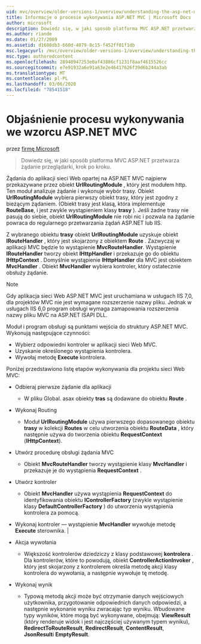 ```yaml
---
uid: mvc/overview/older-versions-1/overview/understanding-the-asp-net-mvc-execution-process
title: Informacje o procesie wykonywania ASP.NET MVC | Microsoft Docs
author: microsoft
description: Dowiedz się, w jaki sposób platforma MVC ASP.NET przetwarza żądanie przeglądarki, krok po kroku.
ms.author: riande
ms.date: 01/27/2009
ms.assetid: d1608db3-660d-4079-8c15-f452ff01f1db
msc.legacyurl: /mvc/overview/older-versions-1/overview/understanding-the-asp-net-mvc-execution-process
msc.type: authoredcontent
ms.openlocfilehash: 28940947253e0af43886cf1231f8aaf4615526cc
ms.sourcegitcommit: e7e91932a6e91a63e2e46417626f39d6b244a3ab
ms.translationtype: MT
ms.contentlocale: pl-PL
ms.lasthandoff: 03/06/2020
ms.locfileid: "78541518"
---
```

# <a name="understanding-the-aspnet-mvc-execution-process"></a>Objaśnienie procesu wykonywania we wzorcu ASP.NET MVC

przez [firmę Microsoft](https://github.com/microsoft)

> Dowiedz się, w jaki sposób platforma MVC ASP.NET przetwarza żądanie przeglądarki, krok po kroku.

Żądania do aplikacji sieci Web opartej na ASP.NET MVC najpierw przekazywane przez obiekt **UrlRoutingModule** , który jest modułem http. Ten moduł analizuje żądanie i wykonuje wybór trasy. Obiekt **UrlRoutingModule** wybiera pierwszy obiekt trasy, który jest zgodny z bieżącym żądaniem. (Obiekt trasy jest klasą, która implementuje **RouteBase**, i jest zwykle wystąpieniem klasy **trasy** ). Jeśli żadne trasy nie pasują do siebie, obiekt **UrlRoutingModule** nie robi nic i pozwala na żądanie powraca do regularnego przetwarzania żądań ASP.NET lub IIS.

Z wybranego obiektu **trasy** obiekt **UrlRoutingModule** uzyskuje obiekt **IRouteHandler** , który jest skojarzony z obiektem **Route** . Zazwyczaj w aplikacji MVC będzie to wystąpienie **MvcRouteHandler**. Wystąpienie **IRouteHandler** tworzy obiekt **IHttpHandler** i przekazuje go do obiektu **IHttpContext** . Domyślnie wystąpienie **IHttpHandler** dla MVC jest obiektem **MvcHandler** . Obiekt **MvcHandler** wybiera kontroler, który ostatecznie obsłuży żądanie.

> [!NOTE]
> Gdy aplikacja sieci Web ASP.NET MVC jest uruchamiana w usługach IIS 7,0, dla projektów MVC nie jest wymagane rozszerzenie nazwy pliku. Jednak w usługach IIS 6,0 program obsługi wymaga zamapowania rozszerzenia nazwy pliku MVC na ASP.NET ISAPI DLL.

Moduł i program obsługi są punktami wejścia do struktury ASP.NET MVC. Wykonują następujące czynności:

- Wybierz odpowiedni kontroler w aplikacji sieci Web MVC.
- Uzyskanie określonego wystąpienia kontrolera.
- Wywołaj metodę **Execute** kontrolera.

Poniżej przedstawiono listę etapów wykonywania dla projektu sieci Web MVC:

- Odbieraj pierwsze żądanie dla aplikacji 

    - W pliku Global. asax obiekty **tras** są dodawane do obiektu **Route** .
- Wykonaj Routing 

    - Moduł **UrlRoutingModule** używa pierwszego dopasowanego obiektu **trasy** w kolekcji **Routes** w celu utworzenia obiektu **RouteData** , który następnie używa do tworzenia obiektu **RequestContext** (**IHttpContext**).
- Utwórz procedurę obsługi żądania MVC 

    - Obiekt **MvcRouteHandler** tworzy wystąpienie klasy **MvcHandler** i przekazuje je do wystąpienia **RequestContext** .
- Utwórz kontroler 

    - Obiekt **MvcHandler** używa wystąpienia **RequestContext** do identyfikowania obiektu **IControllerFactory** (zwykle wystąpienie klasy **DefaultControllerFactory** ) do utworzenia wystąpienia kontrolera za pomocą.
- Wykonaj kontroler — wystąpienie **MvcHandler** wywołuje metodę **Execute** sterownika. |
- Akcja wywołania 

    - Większość kontrolerów dziedziczy z klasy podstawowej **kontrolera** . Dla kontrolerów, które to powodują, obiekt **ControllerActionInvoker** , który jest skojarzony z kontrolerem określa metodę akcji klasy kontrolera do wywołania, a następnie wywołuje tę metodę.
- Wykonaj wynik 

    - Typową metodą akcji może być otrzymanie danych wejściowych użytkownika, przygotowanie odpowiednich danych odpowiedzi, a następnie wykonanie wyniku zwracając typ wyniku. Wbudowane typy wyników, które mogą być wykonywane, obejmują: **ViewResult** (który renderuje widok i jest najczęściej używanym typem wyniku), **RedirectToRouteResult**, **RedirectResult**, **ContentResult**, **JsonResult**i **EmptyResult**.
